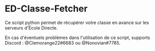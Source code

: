 # ED-Classe-Fetcher

Ce script python permet de récupérer votre classe en avance sur les serveurs d'École Directe.

En cas d'éventuels problèmes dans l'utilisation de ce script, supports Discord : @Clemorange22#6683 ou @Nonovian#7785.
